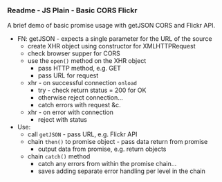 ### Readme - JS Plain - Basic CORS Flickr

A brief demo of basic promise usage with getJSON CORS and Flickr API.

  * FN: getJSON - expects a single parameter for the URL of the source
    * create XHR object using constructor for XMLHTTPRequest
    * check browser supper for CORS
    * use the `open()` method on the XHR object
      * pass HTTP method, e.g. GET
      * pass URL for request
    * xhr - on successful connection `onload`
      * try - check return status = 200 for OK
      * otherwise reject connection...
      * catch errors with request &c.
    * xhr - on error with connection
      * reject with status
  * Use:
    * call `getJSON` - pass URL, e.g. Flickr API
    * chain `then()` to promise object - pass data return from promise
      * output data from promise, e.g. return objects
    * chain `catch()` method
      * catch any errors from within the promise chain...
      * saves adding separate error handling per level in the chain

